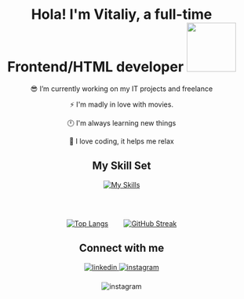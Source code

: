 # <div align="center">Hola! I'm Vitaliy, a full-time Frontend/HTML developer <img src="https://media.giphy.com/media/WUlplcMpOCEmTGBtBW/giphy.gif" width="100">
  
<div align="center">

  
😎 I’m currently working on my IT projects and freelance  


⚡ I'm madly in love with movies.
<br/>  

🕛 I'm always learning new things  

🌲 I love coding, it helps me relax  
</div>  
  
## <div align="center">My Skill Set</div>  
<div align="center">


[![My Skills](https://skillicons.dev/icons?i=html,css,scss,js,jquery,gulp,ps,figma,git&perline=3)](https://skillicons.dev)

<br/>  

<br/>  

[![Top Langs](https://github-readme-stats.vercel.app/api/top-langs/?username=Vetosy&layout=compact&theme=transparent)](https://github.com/anuraghazra/github-readme-stats) &nbsp;&nbsp;&nbsp;&nbsp;&nbsp;&nbsp; [![GitHub Streak](http://github-readme-streak-stats.herokuapp.com?user=Vetosy&theme=transparent&hide_border=true)](https://git.io/streak-stats)



## Connect with me  
<div align="center">
<a href="https://linkedin.com/in/vetos-711b13241" target="_blank">
<img src=https://img.shields.io/badge/linkedin-%231E77B5.svg?&style=for-the-badge&logo=linkedin&logoColor=white alt=linkedin style="margin-bottom: 5px;" />
</a>
<a href="https://instagram.com/https://www.instagram.com/vetosy/" target="_blank">
<img src=https://img.shields.io/badge/instagram-%23000000.svg?&style=for-the-badge&logo=instagram&logoColor=white alt=instagram style="margin-bottom: 5px;" />
</a>
</div>

<br/>  

<div align="center">
<img src=https://img.shields.io/badge/Mail-xigga11%40gmail.com-blue alt=instagram />
</div>
